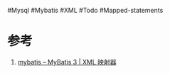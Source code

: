 #Mysql #Mybatis #XML #Todo #Mapped-statements

# 参考
1. [mybatis – MyBatis 3 | XML 映射器](https://mybatis.org/mybatis-3/zh/sqlmap-xml.html)